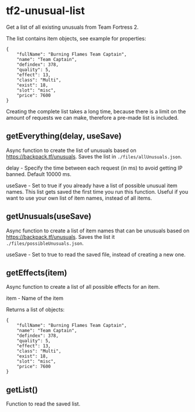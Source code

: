 # tf2-unusual-list
 
Get a list of all existing unusuals from Team Fortress 2.

The list contains item objects, see example for properties:

```
{
    "fullName": "Burning Flames Team Captain",
    "name": "Team Captain",
    "defindex": 378,
    "quality": 5,
    "effect": 13,
    "class": "Multi",
    "exist": 18,
    "slot": "misc",
    "price": 7600
}
```

Creating the complete list takes a long time, because there is a limit on the amount of requests we can make, therefore a pre-made list is included.

## getEverything(delay, useSave)

Async function to create the list of unusuals based on https://backpack.tf/unusuals. Saves the list in ```./files/allUnusuals.json```.

delay - Specify the time between each request (in ms) to avoid getting IP banned. Default 10000 ms.

useSave - Set to true if you already have a list of possible unusual item names. This list gets saved the first time you run this function. Useful if you want to use your own list of item names, instead of all items.

## getUnusuals(useSave)

Async function to create a list of item names that can be unusuals based on https://backpack.tf/unusuals. Saves the list it ```./files/possibleUnusuals.json```.

useSave - Set to true to read the saved file, instead of creating a new one.

## getEffects(item)

Async function to create a list of all possible effects for an item.

item - Name of the item

Returns a list of objects:

```
{
    "fullName": "Burning Flames Team Captain",
    "name": "Team Captain",
    "defindex": 378,
    "quality": 5,
    "effect": 13,
    "class": "Multi",
    "exist": 18,
    "slot": "misc",
    "price": 7600
}
```

## getList()

Function to read the saved list.
